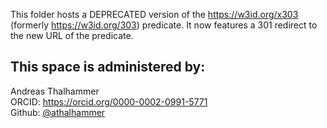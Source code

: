 
This folder hosts a DEPRECATED version of the  <https://w3id.org/x303> (formerly <https://w3id.org/303>) predicate. It now features a 301 redirect to the new URL of the predicate.

## This space is administered by:
Andreas Thalhammer \
ORCID: https://orcid.org/0000-0002-0991-5771 \
Github: [@athalhammer](https://github.com/athalhammer/)
